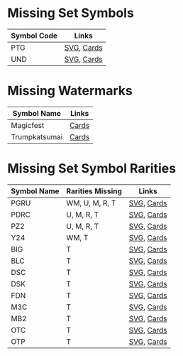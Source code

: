 # Missing Set Symbols
| Symbol Code | Links |
| ----------- | ----- |
| PTG | [SVG](https://svgs.scryfall.io/sets/ptg.svg), [Cards](https://scryfall.com/sets/ptg) |
| UND | [SVG](https://svgs.scryfall.io/sets/und.svg), [Cards](https://scryfall.com/sets/und) |

# Missing Watermarks
| Symbol Name | Links |
| ----------- | ----- |
| Magicfest | [Cards](https://api.scryfall.com/cards/search?q=watermark:magicfest) |
| Trumpkatsumai | [Cards](https://api.scryfall.com/cards/search?q=watermark:trumpkatsumai) |

# Missing Set Symbol Rarities
| Symbol Name | Rarities Missing | Links |
| ----------- | ---------------- | ----- |
| PGRU | WM, U, M, R, T | [SVG](https://svgs.scryfall.io/sets/pgru.svg), [Cards](https://scryfall.com/sets/pgru) |
| PDRC | U, M, R, T | [SVG](https://svgs.scryfall.io/sets/pdrc.svg), [Cards](https://scryfall.com/sets/pdrc) |
| PZ2 | U, M, R, T | [SVG](https://svgs.scryfall.io/sets/pz2.svg), [Cards](https://scryfall.com/sets/pz2) |
| Y24 | WM, T | [SVG](https://svgs.scryfall.io/sets/y24.svg), [Cards](https://scryfall.com/sets/ywoe) |
| BIG | T | [SVG](https://svgs.scryfall.io/sets/big.svg), [Cards](https://scryfall.com/sets/big) |
| BLC | T | [SVG](https://svgs.scryfall.io/sets/blc.svg), [Cards](https://scryfall.com/sets/blc) |
| DSC | T | [SVG](https://svgs.scryfall.io/sets/dsc.svg), [Cards](https://scryfall.com/sets/dsc) |
| DSK | T | [SVG](https://svgs.scryfall.io/sets/dsk.svg), [Cards](https://scryfall.com/sets/dsk) |
| FDN | T | [SVG](https://svgs.scryfall.io/sets/fdn.svg), [Cards](https://scryfall.com/sets/fdn) |
| M3C | T | [SVG](https://svgs.scryfall.io/sets/m3c.svg), [Cards](https://scryfall.com/sets/tm3c) |
| MB2 | T | [SVG](https://svgs.scryfall.io/sets/mb2.svg), [Cards](https://scryfall.com/sets/mb2) |
| OTC | T | [SVG](https://svgs.scryfall.io/sets/otc.svg), [Cards](https://scryfall.com/sets/otc) |
| OTP | T | [SVG](https://svgs.scryfall.io/sets/otp.svg), [Cards](https://scryfall.com/sets/totp) |
